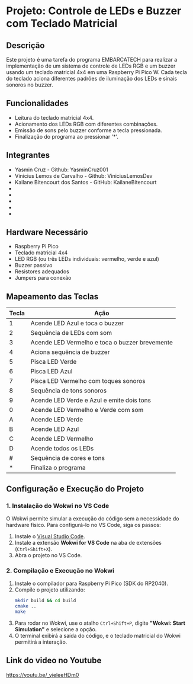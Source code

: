 # Projeto: Controle de LEDs e Buzzer com Teclado Matricial

## Descrição
Este projeto é uma tarefa do programa EMBARCATECH para realizar a implementação de um sistema de controle de LEDs RGB e um buzzer usando um teclado matricial 4x4 em uma Raspberry Pi Pico W. Cada tecla do teclado aciona diferentes padrões de iluminação dos LEDs e sinais sonoros no buzzer.

## Funcionalidades
- Leitura do teclado matricial 4x4.
- Acionamento dos LEDs RGB com diferentes combinações.
- Emissão de sons pelo buzzer conforme a tecla pressionada.
- Finalização do programa ao pressionar '*'.

## Integrantes
- Yasmin Cruz - Github: YasminCruz001
- Vinicius Lemos de Carvalho - Github: ViniciusLemosDev
- Kailane Bitencourt dos Santos - GitHub: KailaneBitencourt
-
-
-
-
-

## Hardware Necessário
- Raspberry Pi Pico
- Teclado matricial 4x4
- LED RGB (ou três LEDs individuais: vermelho, verde e azul)
- Buzzer passivo
- Resistores adequados
- Jumpers para conexão

## Mapeamento das Teclas
| Tecla | Ação |
|--------|------------------------------------------------|
| 1      | Acende LED Azul e toca o buzzer                 |
| 2      | Sequência de LEDs com som                       |
| 3      | Acende LED Vermelho e toca o buzzer brevemente |
| 4      | Aciona sequência de buzzer                    |
| 5      | Pisca LED Verde                              |
| 6      | Pisca LED Azul                               |
| 7      | Pisca LED Vermelho com toques sonoros       |
| 8      | Sequência de tons sonoros                   |
| 9      | Acende LED Verde e Azul e emite dois tons   |
| 0      | Acende LED Vermelho e Verde com som         |
| A      | Acende LED Verde                            |
| B      | Acende LED Azul                             |
| C      | Acende LED Vermelho                         |
| D      | Acende todos os LEDs                        |
| #      | Sequência de cores e tons                   |
| *      | Finaliza o programa                         |

## Configuração e Execução do Projeto

### 1. Instalação do Wokwi no VS Code
O Wokwi permite simular a execução do código sem a necessidade do hardware físico. Para configurá-lo no VS Code, siga os passos:

1. Instale o [Visual Studio Code](https://code.visualstudio.com/).
2. Instale a extensão **Wokwi for VS Code** na aba de extensões (`Ctrl+Shift+X`).
3. Abra o projeto no VS Code.

### 2. Compilação e Execução no Wokwi

1. Instale o compilador para Raspberry Pi Pico (SDK do RP2040).
2. Compile o projeto utilizando:
   ```sh
   mkdir build && cd build
   cmake ..
   make
   ```
3. Para rodar no Wokwi, use o atalho `Ctrl+Shift+P`, digite **"Wokwi: Start Simulation"** e selecione a opção.
4. O terminal exibirá a saída do código, e o teclado matricial do Wokwi permitirá a interação.

## Link do video no Youtube
https://youtu.be/_yieleeHDm0
